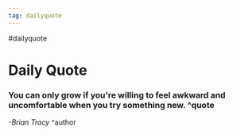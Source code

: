 ```yaml
---
tag: dailyquote
---
```


#dailyquote

# Daily Quote

### You can only grow if you're willing to feel awkward and uncomfortable when you try something new. ^quote
*-Brian Tracy* ^author

